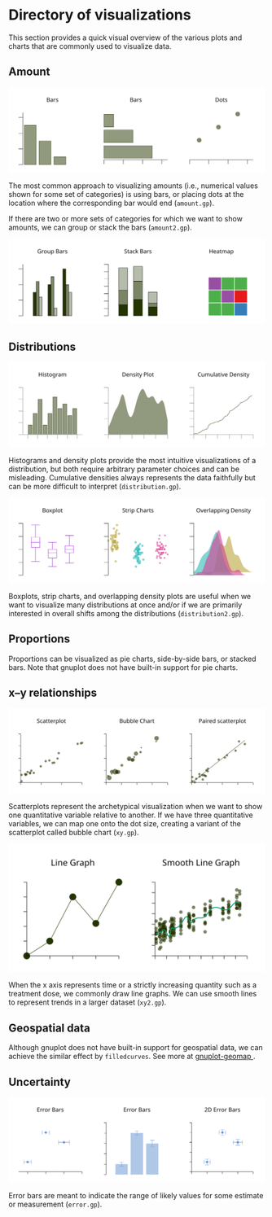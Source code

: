 # Directory of visualizations

This section provides a quick visual overview of the various plots and charts that are commonly used to visualize data.

## Amount

<img src="img/amount.svg">

The most common approach to visualizing amounts (i.e., numerical values shown for some set of categories) is using bars, or placing dots at the location where the corresponding bar would end (`amount.gp`).

If there are two or more sets of categories for which we want to show amounts, we can group or stack the bars (`amount2.gp`).

<img src="img/amount2.svg">

## Distributions

<img src="img/distribution.svg">

Histograms and density plots provide the most intuitive visualizations of a distribution, but both require arbitrary parameter choices and can be misleading. Cumulative densities always represents the data faithfully but can be more difficult to interpret (`distribution.gp`).

<img src="img/distribution2.svg">

Boxplots, strip charts, and overlapping density plots are useful when we want to visualize many distributions at once and/or if we are primarily interested in overall shifts among the distributions (`distribution2.gp`).

## Proportions

Proportions can be visualized as pie charts, side-by-side bars, or stacked bars. Note that gnuplot does not have built-in support for pie charts.

## x–y relationships

<img src="img/xy.svg">

Scatterplots represent the archetypical visualization when we want to show one quantitative variable relative to another. If we have three quantitative variables, we can map one onto the dot size, creating a variant of the scatterplot called bubble chart (`xy.gp`).

<img src="img/xy2.svg">

When the x axis represents time or a strictly increasing quantity such as a treatment dose, we commonly draw line graphs. We can use smooth lines to represent trends in a larger dataset (`xy2.gp`).

## Geospatial data
Although gnuplot does not have built-in support for geospatial data, we can achieve the similar effect by `filledcurves`. See more at [gnuplot-geomap
](https://github.com/ChenZhongPu/gnuplot-geomap).

## Uncertainty

<img src="img/error.svg">

Error bars are meant to indicate the range of likely values for some estimate or measurement (`error.gp`).